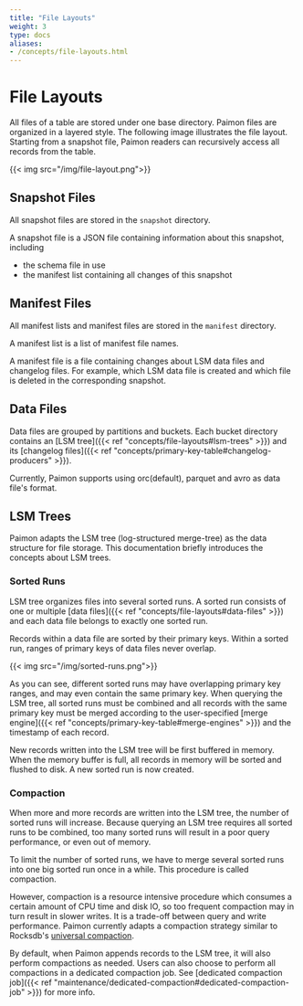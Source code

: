 ```yaml
---
title: "File Layouts"
weight: 3
type: docs
aliases:
- /concepts/file-layouts.html
---
```

<!--
Licensed to the Apache Software Foundation (ASF) under one
or more contributor license agreements.  See the NOTICE file
distributed with this work for additional information
regarding copyright ownership.  The ASF licenses this file
to you under the Apache License, Version 2.0 (the
"License"); you may not use this file except in compliance
with the License.  You may obtain a copy of the License at

  http://www.apache.org/licenses/LICENSE-2.0

Unless required by applicable law or agreed to in writing,
software distributed under the License is distributed on an
"AS IS" BASIS, WITHOUT WARRANTIES OR CONDITIONS OF ANY
KIND, either express or implied.  See the License for the
specific language governing permissions and limitations
under the License.
-->

# File Layouts

All files of a table are stored under one base directory. Paimon files are organized in a layered style. The following image illustrates the file layout. Starting from a snapshot file, Paimon readers can recursively access all records from the table.

{{< img src="/img/file-layout.png">}}

## Snapshot Files

All snapshot files are stored in the `snapshot` directory.

A snapshot file is a JSON file containing information about this snapshot, including

* the schema file in use
* the manifest list containing all changes of this snapshot

## Manifest Files

All manifest lists and manifest files are stored in the `manifest` directory.

A manifest list is a list of manifest file names.

A manifest file is a file containing changes about LSM data files and changelog files. For example, which LSM data file is created and which file is deleted in the corresponding snapshot.

## Data Files

Data files are grouped by partitions and buckets. Each bucket directory contains an [LSM tree]({{< ref "concepts/file-layouts#lsm-trees" >}}) and its [changelog files]({{< ref "concepts/primary-key-table#changelog-producers" >}}).

Currently, Paimon supports using orc(default), parquet and avro as data file's format.

## LSM Trees

Paimon adapts the LSM tree (log-structured merge-tree) as the data structure for file storage. This documentation briefly introduces the concepts about LSM trees.

### Sorted Runs

LSM tree organizes files into several sorted runs. A sorted run consists of one or multiple [data files]({{< ref "concepts/file-layouts#data-files" >}}) and each data file belongs to exactly one sorted run.

Records within a data file are sorted by their primary keys. Within a sorted run, ranges of primary keys of data files never overlap.

{{< img src="/img/sorted-runs.png">}}

As you can see, different sorted runs may have overlapping primary key ranges, and may even contain the same primary key. When querying the LSM tree, all sorted runs must be combined and all records with the same primary key must be merged according to the user-specified [merge engine]({{< ref "concepts/primary-key-table#merge-engines" >}}) and the timestamp of each record.

New records written into the LSM tree will be first buffered in memory. When the memory buffer is full, all records in memory will be sorted and flushed to disk. A new sorted run is now created.

### Compaction

When more and more records are written into the LSM tree, the number of sorted runs will increase. Because querying an LSM tree requires all sorted runs to be combined, too many sorted runs will result in a poor query performance, or even out of memory.

To limit the number of sorted runs, we have to merge several sorted runs into one big sorted run once in a while. This procedure is called compaction.

However, compaction is a resource intensive procedure which consumes a certain amount of CPU time and disk IO, so too frequent compaction may in turn result in slower writes. It is a trade-off between query and write performance. Paimon currently adapts a compaction strategy similar to Rocksdb's [universal compaction](https://github.com/facebook/rocksdb/wiki/Universal-Compaction).

By default, when Paimon appends records to the LSM tree, it will also perform compactions as needed. Users can also choose to perform all compactions in a dedicated compaction job. See [dedicated compaction job]({{< ref "maintenance/dedicated-compaction#dedicated-compaction-job" >}}) for more info.
